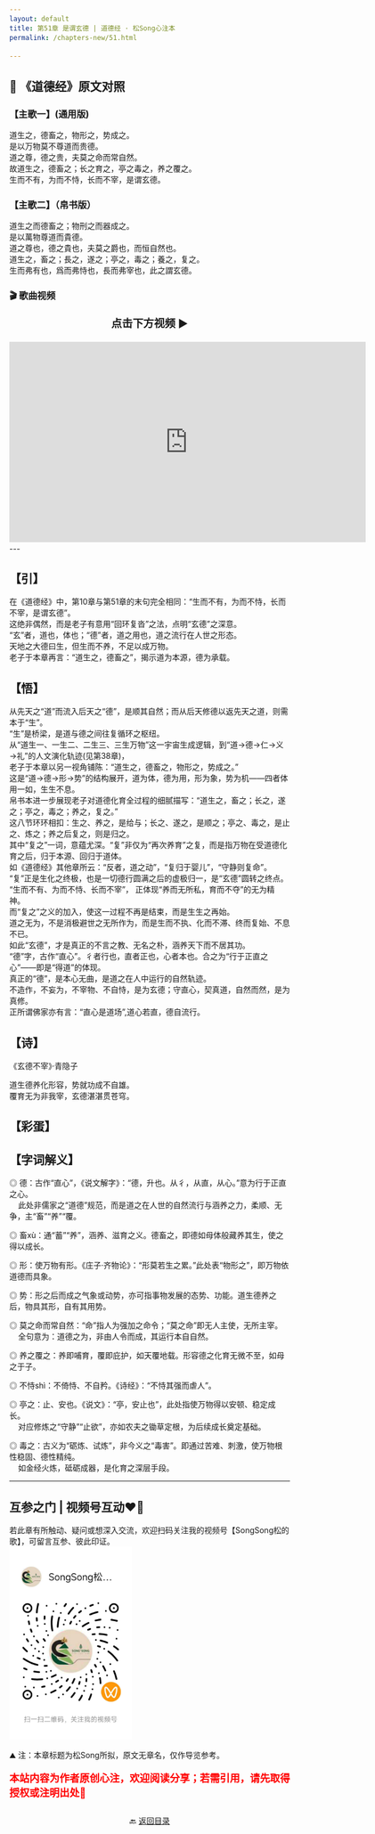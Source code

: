 ```yaml
---
layout: default
title: 第51章 是谓玄德 | 道德经 · 松Song心注本
permalink: /chapters-new/51.html

---
```


## 📜 《道德经》原文对照
### 【主歌一】(通用版) 
道生之，德畜之，物形之，势成之。<br>
是以万物莫不尊道而贵德。<br>
道之尊，德之贵，夫莫之命而常自然。<br>
故道生之，德畜之；长之育之，亭之毒之，养之覆之。<br>
生而不有，为而不恃，长而不宰，是谓玄德。<br>

### 【主歌二】（帛书版）
道生之而德畜之；物刑之而器成之。<br>
是以萬物尊道而貴德。<br>
道之尊也，德之貴也，夫莫之爵也，而恒自然也。<br>
道生之，畜之；長之，遂之；亭之，毒之；養之，复之。<br>
生而弗有也，爲而弗恃也，長而弗宰也，此之謂玄德。<br>

### 🎬 歌曲视频
<p style="text-align:center; font-size:1.2rem; font-weight:bold;">
  点击下方视频 ▶️
</p>

<iframe
  src="https://streamable.com/e/ziq9xo"
  width="640"
  height="360"
  frameborder="0"
  allowfullscreen
  loading="lazy">
</iframe>
---

## 【引】
在《道德经》中，第10章与第51章的末句完全相同：“生而不有，为而不恃，长而不宰，是谓玄德”。<br>
这绝非偶然，而是老子有意用“回环复沓”之法，点明“玄德”之深意。<br>
“玄”者，道也，体也；“德”者，道之用也，道之流行在人世之形态。<br>
天地之大德曰生，但生而不养，不足以成万物。<br>
老子于本章再言：“道生之，德畜之”，揭示道为本源，德为承载。<br>

## 【悟】
从先天之“道”而流入后天之“德”，是顺其自然；而从后天修德以返先天之道，则需本于“生”。<br>
“生”是桥梁，是道与德之间往复循环之枢纽。<br>
从“道生一、一生二、二生三、三生万物”这一宇宙生成逻辑，到“道→德→仁→义→礼”的人文演化轨迹(见第38章)，<br>
老子于本章以另一视角铺陈：“道生之，德畜之，物形之，势成之。”<br>
这是“道→德→形→势”的结构展开，道为体，德为用，形为象，势为机——四者体用一如，生生不息。<br>
帛书本进一步展现老子对道德化育全过程的细腻描写：“道生之，畜之；长之，遂之；亭之，毒之；养之，复之。”<br>
这八节环环相扣：生之、养之，是给与；长之、遂之，是顺之；亭之、毒之，是止之、炼之；养之后复之，则是归之。<br>
其中“复之”一词，意蕴尤深。“复”非仅为“再次养育”之复，而是指万物在受道德化育之后，归于本源、回归于道体。<br>
如《道德经》其他章所云：“反者，道之动”，“复归于婴儿”，“守静则复命”。<br>
“复”正是生化之终极，也是一切德行圆满之后的虚极归一，是“玄德”圆转之终点。<br>
“生而不有、为而不恃、长而不宰”， 正体现“养而无所私，育而不夺”的无为精神。<br>
而“复之”之义的加入，使这一过程不再是结束，而是生生之再始。<br>
道之无为，不是消极避世之无所作为，而是生而不执、化而不滞、终而复始、不息不已。<br>
如此“玄德”，才是真正的不言之教、无名之朴，涵养天下而不居其功。<br>
“德”字，古作“直心”。彳者行也，直者正也，心者本也。合之为“行于正直之心”——即是“得道”的体现。<br>
真正的“德”，是本心无曲，是道之在人中运行的自然轨迹。<br>
不造作，不妄为，不宰物、不自恃，是为玄德；守直心，契真道，自然而然，是为真修。<br>
正所谓佛家亦有言：“直心是道场”,道心若直，德自流行。<br>

## 【诗】
《玄德不宰》·青隐子<br>

道生德养化形容，势就功成不自雄。<br>
覆育无为非我宰，玄德湛湛贯苍穹。<br>

## 【彩蛋】

## 【字词解义】

◎ 德：古作“直心”，《说文解字》：“德，升也。从彳，从直，从心。”意为行于正直之心。<br>
&nbsp;&nbsp;&nbsp;&nbsp;此处非儒家之“道德”规范，而是道之在人世的自然流行与涵养之力，柔顺、无争，主“畜”“养”“覆。<br>

◎ 畜xù：通“蓄”“养”，涵养、滋育之义。德畜之，即德如母体般藏养其生，使之得以成长。<br>

◎ 形：使万物有形。《庄子·齐物论》：“形莫若生之累。”此处表“物形之”，即万物依道德而具象。<br>

◎ 势：形之后而成之气象或动势，亦可指事物发展的态势、功能。道生德养之后，物具其形，自有其用势。<br>

◎ 莫之命而常自然：“命”指人为强加之命令；“莫之命”即无人主使，无所主宰。<br>
&nbsp;&nbsp;&nbsp;&nbsp;全句意为：道德之为，非由人令而成，其运行本自自然。<br>

◎ 养之覆之：养即哺育，覆即庇护，如天覆地载。形容德之化育无微不至，如母之于子。<br>

◎ 不恃shì：不倚恃、不自矜。《诗经》：“不恃其强而虐人”。<br>

◎ 亭之：止、安也。《说文》：“亭，安止也”，此处指使万物得以安顿、稳定成长。<br>
&nbsp;&nbsp;&nbsp;&nbsp;对应修炼之“守静”“止欲”，亦如农夫之锄草定根，为后续成长奠定基础。<br>

◎ 毒之：古义为“砺炼、试炼”，非今义之“毒害”。即通过苦难、刺激，使万物根性稳固、德性精纯。<br>
&nbsp;&nbsp;&nbsp;&nbsp;如金经火炼，砥砺成器，是化育之深层手段。<br>

---
##  互参之门 | 视频号互动❤️🤝

若此章有所触动、疑问或想深入交流，欢迎扫码关注我的视频号【SongSong松的歌】，可留言互参、彼此印证。<br>
<img src="../img/qrcode_songsong.jpg" alt="扫码进入视频号" width="220">

⛰️ 注：本章标题为松Song所拟，原文无章名，仅作导览参考。<br>
<p style="color:red; font-size:18px; font-weight:bold;">
本站内容为作者原创心注，欢迎阅读分享；若需引用，请先取得授权或注明出处🙏
</p>

<p style="text-align:center; margin-top:2em;">
  🔙 <a href="{{ '/' | relative_url }}#catalog">返回目录</a>
</p>




